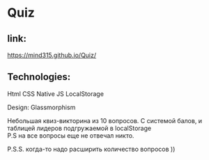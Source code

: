 # Quiz

link:
------
https://mind315.github.io/Quiz/

Technologies:
------
Html CSS Native JS LocalStorage

Design: Glassmorphism


Небольшая квиз-викторина из 10 вопросов. С системой балов, и таблицей лидеров подгружаемой в localStorage <br> 
P.S на все вопросы еще не отвечал никто. 

P.S.S. когда-то надо расширить количество вопросов ))
